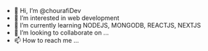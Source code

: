 - 👋 Hi, I’m @chourafiDev
- 👀 I’m interested in web development
- 🌱 I’m currently learning NODEJS, MONGODB, REACTJS, NEXTJS
- 💞️ I’m looking to collaborate on ...
- 📫 How to reach me ...
